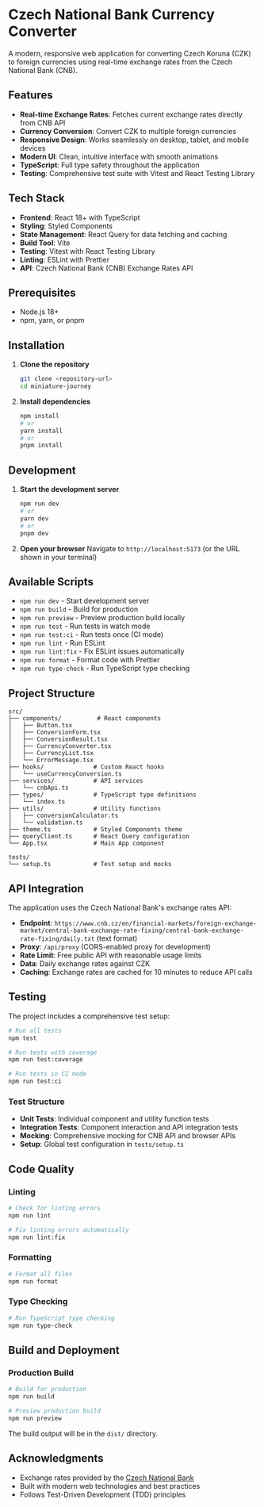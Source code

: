 # Czech National Bank Currency Converter

A modern, responsive web application for converting Czech Koruna (CZK) to foreign currencies using real-time exchange rates from the Czech National Bank (CNB).

## Features

- **Real-time Exchange Rates**: Fetches current exchange rates directly from CNB API
- **Currency Conversion**: Convert CZK to multiple foreign currencies
- **Responsive Design**: Works seamlessly on desktop, tablet, and mobile devices
- **Modern UI**: Clean, intuitive interface with smooth animations
- **TypeScript**: Full type safety throughout the application
- **Testing**: Comprehensive test suite with Vitest and React Testing Library

## Tech Stack

- **Frontend**: React 18+ with TypeScript
- **Styling**: Styled Components
- **State Management**: React Query for data fetching and caching
- **Build Tool**: Vite
- **Testing**: Vitest with React Testing Library
- **Linting**: ESLint with Prettier
- **API**: Czech National Bank (CNB) Exchange Rates API

## Prerequisites

- Node.js 18+
- npm, yarn, or pnpm

## Installation

1. **Clone the repository**

   ```bash
   git clone <repository-url>
   cd miniature-journey
   ```

2. **Install dependencies**
   ```bash
   npm install
   # or
   yarn install
   # or
   pnpm install
   ```

## Development

1. **Start the development server**

   ```bash
   npm run dev
   # or
   yarn dev
   # or
   pnpm dev
   ```

2. **Open your browser**
   Navigate to `http://localhost:5173` (or the URL shown in your terminal)

## Available Scripts

- `npm run dev` - Start development server
- `npm run build` - Build for production
- `npm run preview` - Preview production build locally
- `npm run test` - Run tests in watch mode
- `npm run test:ci` - Run tests once (CI mode)
- `npm run lint` - Run ESLint
- `npm run lint:fix` - Fix ESLint issues automatically
- `npm run format` - Format code with Prettier
- `npm run type-check` - Run TypeScript type checking

## Project Structure

```
src/
├── components/          # React components
│   ├── Button.tsx
│   ├── ConversionForm.tsx
│   ├── ConversionResult.tsx
│   ├── CurrencyConverter.tsx
│   ├── CurrencyList.tsx
│   └── ErrorMessage.tsx
├── hooks/              # Custom React hooks
│   └── useCurrencyConversion.ts
├── services/           # API services
│   └── cnbApi.ts
├── types/              # TypeScript type definitions
│   └── index.ts
├── utils/              # Utility functions
│   ├── conversionCalculator.ts
│   └── validation.ts
├── theme.ts            # Styled Components theme
├── queryClient.ts      # React Query configuration
└── App.tsx             # Main App component

tests/
└── setup.ts            # Test setup and mocks
```

## API Integration

The application uses the Czech National Bank's exchange rates API:

- **Endpoint**: `https://www.cnb.cz/en/financial-markets/foreign-exchange-market/central-bank-exchange-rate-fixing/central-bank-exchange-rate-fixing/daily.txt` (text format)
- **Proxy**: `/api/proxy` (CORS-enabled proxy for development)
- **Rate Limit**: Free public API with reasonable usage limits
- **Data**: Daily exchange rates against CZK
- **Caching**: Exchange rates are cached for 10 minutes to reduce API calls

## Testing

The project includes a comprehensive test setup:

```bash
# Run all tests
npm test

# Run tests with coverage
npm run test:coverage

# Run tests in CI mode
npm run test:ci
```

### Test Structure

- **Unit Tests**: Individual component and utility function tests
- **Integration Tests**: Component interaction and API integration tests
- **Mocking**: Comprehensive mocking for CNB API and browser APIs
- **Setup**: Global test configuration in `tests/setup.ts`

## Code Quality

### Linting

```bash
# Check for linting errors
npm run lint

# Fix linting errors automatically
npm run lint:fix
```

### Formatting

```bash
# Format all files
npm run format
```

### Type Checking

```bash
# Run TypeScript type checking
npm run type-check
```

## Build and Deployment

### Production Build

```bash
# Build for production
npm run build

# Preview production build
npm run preview
```

The build output will be in the `dist/` directory.

## Acknowledgments

- Exchange rates provided by the [Czech National Bank](https://www.cnb.cz/)
- Built with modern web technologies and best practices
- Follows Test-Driven Development (TDD) principles
